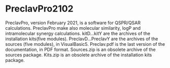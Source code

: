 # PreclavPro2102
PreclavPro, version February 2021, is a software for QSPR/QSAR calculations. 
PreclavPro make also molecular similarity, logP and intramolecular synergy calculations.
kitD...kitY are the archives of the installation kits(five modules).
PreclavD...PreclavY are  the archives of the sources (five modules), in VisualBasic5.
Preclav.pdf is the last version of the documentation, in PDF format.
Sources.zip is an obsolete archive of the sources package. 
Kits.zip is an obsolete archive of the installation kits package. 
